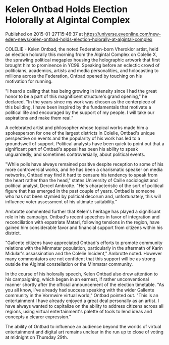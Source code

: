 # Kelen Ontbad Holds Election Holorally at Algintal Complex
Published on 2015-01-27T15:46:37 at https://universe.eveonline.com/new-eden-news/kelen-ontbad-holds-election-holorally-at-algintal-complex

COLELIE - Kelen Ontbad, the noted Federation-born Vherokior artist, held an election holorally this morning from the Algintal Complex on Colelie X, the sprawling political megaplex housing the holographic artwork that first brought him to prominence in YC99. Speaking before an eclectic crowd of politicians, academics, artists and media personalities, and holocasting to millions across the Federation, Ontbad opened by touching on his motivation for running.

"I heard a calling that has being growing in intensity since I had the great honor to be a part of this magnificent structure's grand opening," he declared. "In the years since my work was chosen as the centerpiece of this building, I have been inspired by the fundamentals that motivate a political life and encouraged by the support of my people. I will take our aspirations and make them real."

A celebrated artist and philosopher whose topical works made him a spokesperson for one of the largest districts in Colelie, Ontbad's unique perspective on events and the popularity of his work has led to a groundswell of support. Political analysts have been quick to point out that a significant part of Ontbad's appeal has been his ability to speak unguardedly, and sometimes controversially, about political events.

"While polls have always remained positive despite reception to some of his more controversial works, and he has been a charismatic speaker on media networks, Ontbad may find it hard to censure his tendency to speak from the heart rather than the head," states University of Caille sociologist and political analyst, Dercel Ambrotte. "He's characteristic of the sort of political figure that has emerged in the past couple of years. Ontbad is someone who has not been stymied by political decorum and, unfortunately, this will influence voter assessment of his ultimate suitability."

Ambrotte commented further that Kelen's heritage has played a significant role in his campaign. Ontbad's recent speeches in favor of integration and reconciliation with expatriate Matari, following tensions in the region, have gained him considerable favor and financial support from citizens within his district.

"Gallente citizens have appreciated Ontbad's efforts to promote community relations with the Minmatar population, particularly in the aftermath of Karin Midular's assassination and the Colelie Incident," Ambrotte noted. However many commentators are not confident that this support will be as strong outside the Algintal constellation or the Minmatar community.

In the course of his holorally speech, Kelen Ontbad also drew attention to his campaigning, which began in an earnest, if rather unconventional manner shortly after the official announcement of the election timetable. "As you all know, I've already had success speaking with the wider Gallente community in the Vormwire virtual world," Ontbad pointed out. "This is an entertainment I have already enjoyed a great deal personally as an artist. I have always wanted to capitalize on the ability to address citizens across all regions, using virtual entertainment's palette of tools to lend ideas and concepts a clearer expression."

The ability of Ontbad to influence an audience beyond the worlds of virtual entertainment and digital art remains unclear in the run up to close of voting at midnight on Thursday 29th.
